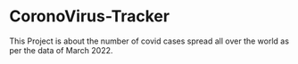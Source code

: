 # CoronoVirus-Tracker
This Project is about the number of covid cases spread all over the world as per the data of March 2022.
